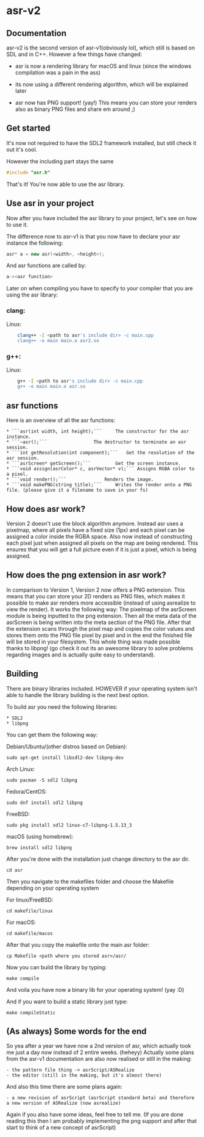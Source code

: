 # asr-v2


Documentation
-------------

asr-v2 is the second version of asr-v1(obviously lol), which still is based on SDL and in C++.
However a few things have changed:

- asr is now a rendering library for macOS and linux (since the windows compilation was a pain in the ass)

- its now using a different rendering algorithm, which will be explained later

- asr now has PNG support! (yay!) This means you can store your renders also as binary PNG files and share em around ;)

Get started
-----------

It's now not required to have the SDL2 framework installed, but still check it out it's cool.

However the including part stays the same

```cpp
#include "asr.h"
```

That's it! You're now able to use the asr library.


Use asr in your project
-----------------------

Now after you have included the asr library to your project, let's see on how to use it.

The difference now to asr-v1 is that you now have to declare your asr instance the following:

```cpp
asr* a = new asr(<width>, <height>);
```

And asr functions are called by:

```cpp
a-><asr function>
```

Later on when compiling you have to specify to your compiler that you are using the asr library:

### clang:

Linux:
```bash
	clang++ -I <path to asr's include dir> -c main.cpp
	clang++ -o main main.o asr2.so
```

### g++:

Linux:
```bash
	g++ -I <path to asr's include dir> -c main.cpp
	g++ -o main main.o asr.so
```

asr functions
-------------

Here is an overview of all the asr functions:

	* ```asr(int width, int height);```		The constructor for the asr instance.
	* ```~asr();```					The destructor to terminate an asr session.
	* ```int getResolution(int component);```	Get the resolution of the asr session.
	* ```asrScreen* getScreen();```			Get the screen instance.
	* ```void assign(asrColor* c, asrVector* v);```	Assigns RGBA color to a pixel.
	* ```void render();```				Renders the image.
	* ```void makePNG(string title);```		Writes the render onto a PNG file. (please give it a filename to save in your fs)

How does asr work?
------------------

Version 2 doesn't use the block algorithm anymore. Instead asr uses a pixelmap, where all pixels have a fixed size (1px) and each pixel can be assigned a color inside the RGBA space. Also now instead of constructing each pixel just when assigned all pixels on the map are being rendered. This ensures that you will get a full picture even if it is just a pixel, which is being assigned.


How does the png extension in asr work?
---------------------------------------

In comparison to Version 1, Version 2 now offers a PNG extension. This means that you can store your 2D renders as PNG files, which makes it
possible to make asr renders more accessible (instead of using asrealize to view the render). It works the following way:
The pixelmap of the asrScreen module is being inputted to the png extension. Then all the meta data of the asrScreen is being written into the
meta section of the PNG file. After that the extension scans through the pixel map and copies the color values and stores them onto the PNG file pixel by pixel and in the end the finished file will be stored in your filesystem. This whole thing was made possible thanks to libpng! (go check it out its an awesome library to solve problems regarding images and is actually quite easy to understand).


Building
--------

There are binary libraries included. HOWEVER if your operating system isn't able to handle the library building is the next best option.

To build asr you need the following libraries:

	* SDL2
	* libpng
	
You can get them the following way:

Debian/Ubuntu/(other distros based on Debian):

```sudo apt-get install libsdl2-dev libpng-dev```

Arch Linux:

```sudo pacman -S sdl2 libpng```

Fedora/CentOS:

```sudo dnf install sdl2 libpng```

FreeBSD:

```sudo pkg install sdl2 linux-c7-libpng-1.5.13_3```

macOS (using homebrew):

```brew install sdl2 libpng```


After you're done with the installation just change directory to the asr dir.

```cd asr```

Then you navigate to the makefiles folder and choose the Makefile depending on your operating system

For linux/FreeBSD:

```cd makefile/linux```

For macOS:

```cd makefile/macos```

After that you copy the makefile onto the main asr folder:

```cp Makefile <path where you stored asr>/asr/```

Now you can build the library by typing:

```make compile```

And voila you have now a binary lib for your operating system! (yay :D)

And if you want to build a static library just type:

```make compileStatic```

(As always) Some words for the end
----------------------------------

So yea after a year we have now a 2nd version of asr, which actually took me just a day now instead of 2 entire weeks. (heheyy)
Actually some plans from the asr-v1 documentation are also now realised or still in the making:

	- the pattern file thing -> asrScript/ASRealize
	- the editor (still in the making, but it's almost there)

And also this time there are some plans again:

	- a new revision of asrScript (asrScript standard beta) and therefore a new version of ASRealize (now asrealize)

Again if you also have some ideas, feel free to tell me. 
(If you are done reading this then I am probably implementing the png support and after that start to think of a new concept of asrScript)
